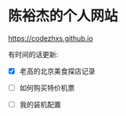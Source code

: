 # 陈裕杰的个人网站

<https://codezhxs.github.io>


有时间的话更新:

- [x] 老高的北京美食探店记录
- [ ] 如何购买特价机票
- [ ] 我的装机配置

